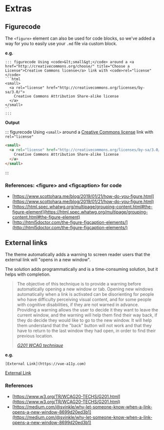 # Extras

## Figurecode

The `<figure>` element can also be used for code blocks, so we've added a way for you to easily use your `.md` file via custom block.

**e.g.**

```
::: figurecode Using <code>&lt;small&gt;</code> around a <a href="http://creativecommons.org/choose/" title="Choose a License">Creative Commons license</a> link with <code>rel="license"</code>
```html
<small>
  <a rel="license" href="http://creativecommons.org/licenses/by-sa/3.0/">
    Creative Commons Attribution Share-alike license
  </a>
</small>
``
:::
```

**Output**

::: figurecode Using <code>&lt;small&gt;</code> around a <a href="http://creativecommons.org/choose/" title="Choose a License">Creative Commons license</a> link with <code>rel="license"</code>
```html
<small>
  <a rel="license" href="http://creativecommons.org/licenses/by-sa/3.0/">
    Creative Commons Attribution Share-alike license
  </a>
</small>
```
:::

### References: &lt;figure&gt; and &lt;figcaption&gt; for code
- [https://www.scottohara.me/blog/2019/01/21/how-do-you-figure.html](https://www.scottohara.me/blog/2019/01/21/how-do-you-figure.html)
- [https://html.spec.whatwg.org/multipage/grouping-content.html#the-figure-element](https://html.spec.whatwg.org/multipage/grouping-content.html#the-figure-element)
- [http://html5doctor.com/the-figure-figcaption-elements/](http://html5doctor.com/the-figure-figcaption-elements/)


## External links

The theme automatically adds a warning to screen reader users that the external link will "opens in a new window".

The solution adds programmatically and is a time-consuming solution, but it helps with completion.

<blockquote>
  <p>
    The objective of this technique is to provide a warning before automatically opening a new window or tab. Opening new windows automatically when a link is activated can be disorienting for people who have difficulty perceiving visual content, and for some people with cognitive disabilities, if they are not warned in advance. Providing a warning allows the user to decide it they want to leave the current window, and the warning will help them find their way back, if they do decide they would like to go to the new window. It will help them understand that the "back" button will not work and that they have to return to the last window they had open, in order to find their previous location.
  </p>
  <footer>
    <cite>
      <a href="https://www.w3.org/TR/WCAG20-TECHS/G201.html">G201 WCAG technique</a>
    </cite>
  </footer>
</blockquote>

**e.g.**

```
[External Link](https://vue-a11y.com)
```

[External Link](https://vue-a11y.com)

### References
- [https://www.w3.org/TR/WCAG20-TECHS/G201.html](https://www.w3.org/TR/WCAG20-TECHS/G201.html)
- [https://medium.com/@svinkle/why-let-someone-know-when-a-link-opens-a-new-window-8699d20ed3b1](https://medium.com/@svinkle/why-let-someone-know-when-a-link-opens-a-new-window-8699d20ed3b1)